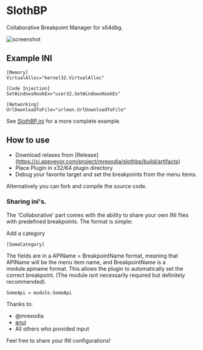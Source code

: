 # SlothBP

Collaborative Breakpoint Manager for x64dbg.

![screenshot](https://i.imgur.com/v07n6LT.png)

## Example INI

```
[Memory]
VirtualAlloc="kernel32.VirtualAlloc"

[Code Injection]
SetWindowsHookEx="user32.SetWindowsHookEx"

[Networking]
UrlDownloadToFile="urlmon.UrlDownloadToFile"
```

See [SlothBP.ini](https://github.com/x64dbg/SlothBP/blob/master/SlothBP.ini) for a more complete example.

## How to use

* Download relases from [Release] (https://ci.appveyor.com/project/mrexodia/slothbp/build/artifacts)
* Place Plugin in x32/64 plugin directory
* Debug your favorite target and set the breakpoints from the menu items.

Alternatively you can fork and compile the source code.

### Sharing ini's.

The 'Collaborative' part comes with the ability to share your own INI files with predefined breakpoints.
The format is simple:

Add a category

```
[SomeCategory]
```
The fields are in a APIName = BreakpointName format, meaning that APIName will be the menu item name, and BreakpointName is a module.apiname format. This allows the plugin to automatically set the correct breakpoint. (The module isnt necessarily required but definitely recommended).

```
SomeApi = module.SomeApi
```

Thanks to:
* @mrexodia
* [anuj](https://twitter.com/asoni)
* All others who provided input

Feel free to share your INI configurations!

